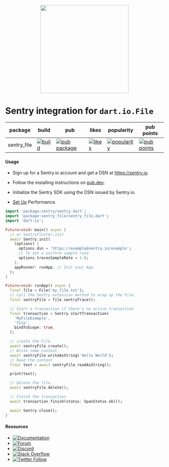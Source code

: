 <p align="center">
  <a href="https://sentry.io" target="_blank" align="center">
    <img src="https://sentry-brand.storage.googleapis.com/sentry-logo-black.png" width="280">
  </a>
  <br />
</p>

Sentry integration for `dart.io.File`
===========

| package | build | pub | likes | popularity | pub points |
| ------- | ------- | ------- | ------- | ------- | ------- |
| sentry_file | [![build](https://github.com/getsentry/sentry-dart/workflows/sentry-file/badge.svg?branch=main)](https://github.com/getsentry/sentry-dart/actions?query=workflow%3Asentry-file) | [![pub package](https://img.shields.io/pub/v/sentry_file.svg)](https://pub.dev/packages/sentry_file) | [![likes](https://img.shields.io/pub/likes/sentry_file)](https://pub.dev/packages/sentry_file/score) | [![popularity](https://img.shields.io/pub/popularity/sentry_file)](https://pub.dev/packages/sentry_file/score) | [![pub points](https://img.shields.io/pub/points/sentry_file)](https://pub.dev/packages/sentry_file/score)

#### Usage

- Sign up for a Sentry.io account and get a DSN at https://sentry.io.

- Follow the installing instructions on [pub.dev](https://pub.dev/packages/sentry/install).

- Initialize the Sentry SDK using the DSN issued by Sentry.io.

- [Set Up](https://docs.sentry.io/platforms/dart/performance/) Performance.

```dart
import 'package:sentry/sentry.dart';
import 'package:sentry_file/sentry_file.dart';
import 'dart:io';

Future<void> main() async {
  // or SentryFlutter.init
  await Sentry.init(
    (options) {
      options.dsn = 'https://example@sentry.io/example';
      // To set a uniform sample rate
      options.tracesSampleRate = 1.0;
    },
    appRunner: runApp, // Init your App.
  );
}

Future<void> runApp() async {
  final file = File('my_file.txt');
  // Call the Sentry extension method to wrap up the File
  final sentryFile = file.sentryTrace();

  // Start a transaction if there's no active transaction
  final transaction = Sentry.startTransaction(
    'MyFileExample',
    'file',
    bindToScope: true,
  );

  // create the File
  await sentryFile.create();
  // Write some content
  await sentryFile.writeAsString('Hello World');
  // Read the content
  final text = await sentryFile.readAsString();

  print(text);

  // Delete the file
  await sentryFile.delete();

  // Finish the transaction
  await transaction.finish(status: SpanStatus.ok());

  await Sentry.close();
}
```

#### Resources

* [![Documentation](https://img.shields.io/badge/documentation-sentry.io-green.svg)](https://docs.sentry.io/platforms/dart/)
* [![Forum](https://img.shields.io/badge/forum-sentry-green.svg)](https://forum.sentry.io/c/sdks)
* [![Discord](https://img.shields.io/discord/621778831602221064)](https://discord.gg/Ww9hbqr)
* [![Stack Overflow](https://img.shields.io/badge/stack%20overflow-sentry-green.svg)](https://stackoverflow.com/questions/tagged/sentry)
* [![Twitter Follow](https://img.shields.io/twitter/follow/getsentry?label=getsentry&style=social)](https://twitter.com/intent/follow?screen_name=getsentry)
